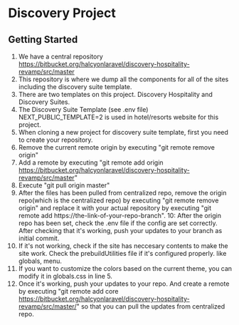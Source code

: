 # Discovery Project

## Getting Started

1. We have a central repository https://bitbucket.org/halcyonlaravel/discovery-hospitality-revamp/src/master
2. This repository is where we dump all the components for all of the sites including the discovery suite template.
3. There are two templates on this project. Discovery Hospitality and Discovery Suites.
4. The Discovery Suite Template (see .env file) NEXT_PUBLIC_TEMPLATE=2 is used in hotel/resorts website for this project.
5. When cloning a new project for discovery suite template, first you need to create your repository.
6. Remove the current remote origin by executing "git remote remove origin"
7. Add a remote by executing "git remote add origin https://bitbucket.org/halcyonlaravel/discovery-hospitality-revamp/src/master"
8. Execute "git pull origin master"
9. After the files has been pulled from centralized repo, remove the origin repo(which is the centralized repo) by executing "git remote remove origin" and replace it with your actual repository by executing "git remote add https://the-link-of-your-repo-branch".
   10: After the origin repo has been set, check the .env file if the config are set correctly. After checking that it's working, push your updates to your branch as initial commit.
10. If it's not working, check if the site has neccesary contents to make the site work. Check the prebuildUtilities file if it's configured properly. like globals, menu.
11. If you want to customize the colors based on the current theme, you can modify it in globals.css in line 5.
12. Once it's working, push your updates to your repo. And create a remote by executing "git remote add core https://bitbucket.org/halcyonlaravel/discovery-hospitality-revamp/src/master/" so that you can pull the updates from centralized repo.
